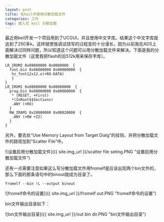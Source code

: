 ```yaml
---
layout: post
title: 在keil中使用分散加载文件
categories: 工作
tags: 嵌入式 keil 分散加载
---
```

最近用keil开发一个项目用到了UCGUI，并且使用中文字库。结果这个中文字库就达到了250多k。这样就使我调试烧写的过程变的十分漫长，因为以前我在ADS上面解决过同样问题，所以知道这个问题可以用分散加载文件来解决。下面是我的分散加载文件（这里我把flash的后512k用来保存字库）。
``` [c]
LR_IROM2 0x08080000 0x0080000  {    
  font.bin 0x08080000 0x00080000  {                             
   hz_font12x12.o(+RO-DATA)             
   }
}
LR_IROM1 0x08000000 0x00080000  {  
  prog.bin 0x08000000 0x00080000  { 
   * (RESET, +First)
   *(InRoot$$Sections)
   .ANY (+RO)
  }
  RW_IRAM1 0x20000000 0x00020000  {  
   .ANY (+RW +ZI)
  }
}
```
另外，要去处“Use Memory Layout from Target Dialg”的挂钩，并把分散加载文件的路径加到“Scatter File”中。

![设置启用分散加载文件]({{ site.img_url }}/scatter file seting.PNG "设置启用分散加载文件")

还有一点需要注意如果这么写分散加载文件用fromelf是应该出现两个bin文件的，那么下面的那条语句中的binout就成为目录了。
```[shell]
fromelf --bin !L --output binout
```

![fromelf命令的设置]({{ site.img_url }}/fromelf out.PNG "fromelf命令的设置")

bin文件输出目录如下：

![bin文件输出目录]({{ site.img_url }}/out bin dir.PNG "bin文件输出目录")

